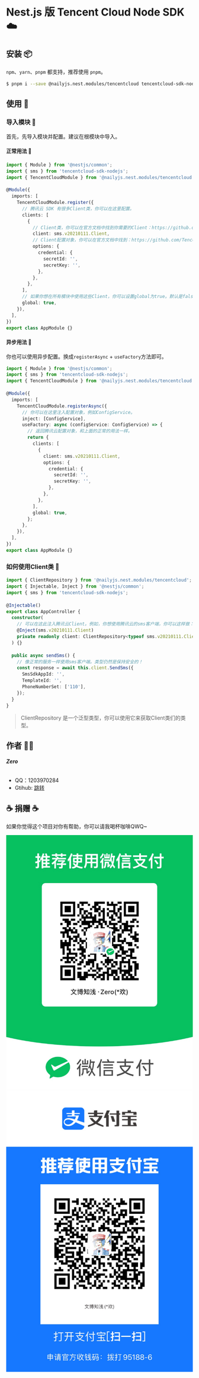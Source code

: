 # Nest.js 版 Tencent Cloud Node SDK ☁️

## 安装 📦

`npm`、`yarn`、`pnpm` 都支持，推荐使用 `pnpm`。

```bash
$ pnpm i --save @nailyjs.nest.modules/tencentcloud tencentcloud-sdk-nodejs
```

## 使用 👋

### 导入模块 🧩

首先，先导入模块并配置。建议在根模块中导入。

#### 正常用法 🚀

```typescript
import { Module } from '@nestjs/common';
import { sms } from 'tencentcloud-sdk-nodejs';
import { TencentCloudModule } from '@nailyjs.nest.modules/tencentcloud';

@Module({
  imports: [
    TencentCloudModule.register({
      // 腾讯云 SDK 有很多Client类，你可以在这里配置。
      clients: [
        {
          // Client类，你可以在官方文档中找到你需要的Client：https://github.com/TencentCloud/tencentcloud-sdk-nodejs?tab=readme-ov-file#%E7%AE%80%E4%BB%8B
          client: sms.v20210111.Client,
          // Client配置对象，你可以在官方文档中找到：https://github.com/TencentCloud/tencentcloud-sdk-nodejs?tab=readme-ov-file#%E7%A4%BA%E4%BE%8B
          options: {
            credential: {
              secretId: '',
              secretKey: '',
            },
          },
        },
      ],
      // 如果你想在所有模块中使用这些Client，你可以设置global为true。默认是false，即只在当前模块中使用。
      global: true,
    }),
  ],
})
export class AppModule {}
```

#### 异步用法 🚀

你也可以使用异步配置。换成`registerAsync` + `useFactory`方法即可。

```typescript
import { Module } from '@nestjs/common';
import { sms } from 'tencentcloud-sdk-nodejs';
import { TencentCloudModule } from '@nailyjs.nest.modules/tencentcloud';

@Module({
  imports: [
    TencentCloudModule.registerAsync({
      // 你可以在这里注入配置对象，例如ConfigService。
      inject: [ConfigService],
      useFactory: async (configService: ConfigService) => {
        // 返回腾讯云配置对象，和上面的正常的用法一样。
        return {
          clients: [
            {
              client: sms.v20210111.Client,
              options: {
                credential: {
                  secretId: '',
                  secretKey: '',
                },
              },
            },
          ],
          global: true,
        };
      },
    }),
  ],
})
export class AppModule {}
```

### 如何使用Client类 📝

```typescript
import { ClientRepository } from '@nailyjs.nest.modules/tencentcloud';
import { Injectable, Inject } from '@nestjs/common';
import { sms } from 'tencentcloud-sdk-nodejs';

@Injectable()
export class AppController {
  constructor(
    // 可以在这此注入腾讯云Client。例如，你想使用腾讯云的sms客户端，你可以这样做：
    @Inject(sms.v20210111.Client)
    private readonly client: ClientRepository<typeof sms.v20210111.Client>;
  ) {}

  public async sendSms() {
    // 像正常的服务一样使用sms客户端。类型仍然是保持安全的！
    const response = await this.client.SendSms({
      SmsSdkAppId: '',
      TemplateId: '',
      PhoneNumberSet: ['110'],
    });
  }
}
```

> ClientRepository 是一个泛型类型，你可以使用它来获取Client类们的类型。

## 作者 👨‍💻

###### **Zero**

- QQ：1203970284
- Gtihub: [跳转](https://groupguanfang/groupguanfang)

## ☕️ 捐赠 ☕️

如果你觉得这个项目对你有帮助，你可以请我喝杯咖啡QWQ~

![wechat](./screenshots/wechat.jpg)
![alipay](./screenshots/alipay.jpg)

